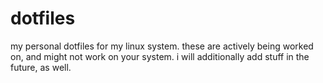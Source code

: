 # dotfiles
my personal dotfiles for my linux system.
these are actively being worked on, and might not work on your system.
i will additionally add stuff in the future, as well.
